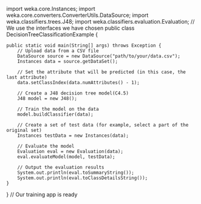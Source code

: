 import weka.core.Instances;
import weka.core.converters.ConverterUtils.DataSource;
import weka.classifiers.trees.J48;
import weka.classifiers.evaluation.Evaluation;
// We use the interfaces we have chosen
public class DecisionTreeClassificationExample {

    public static void main(String[] args) throws Exception {
        // Upload data from a CSV file
        DataSource source = new DataSource("path/to/your/data.csv");
        Instances data = source.getDataSet();

        // Set the attribute that will be predicted (in this case, the last attribute)
        data.setClassIndex(data.numAttributes() - 1);

        // Create a J48 decision tree model(C4.5)
        J48 model = new J48();

        // Train the model on the data
        model.buildClassifier(data);

        // Сreate a set of test data (for example, select a part of the original set)
        Instances testData = new Instances(data);

        // Evaluate the model
        Evaluation eval = new Evaluation(data);
        eval.evaluateModel(model, testData);

        // Output the evaluation results
        System.out.println(eval.toSummaryString());
        System.out.println(eval.toClassDetailsString());
    }
}
// Our training app is ready
